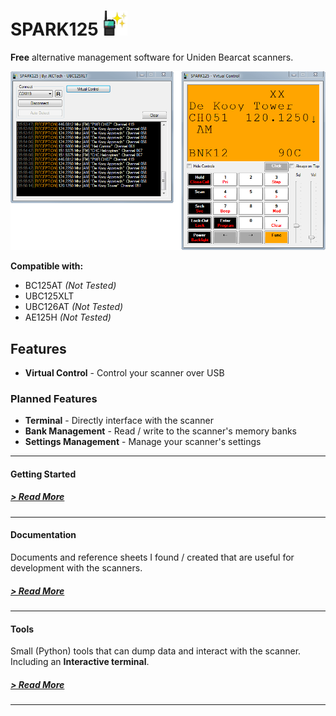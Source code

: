 # SPARK125 <img src="Assets/Logo.png" width="40">

**Free** alternative management software for Uniden Bearcat scanners.

<img src="Assets/virtualcontrol.png">

**Compatible with:**
- BC125AT *(Not Tested)*
- UBC125XLT
- UBC126AT *(Not Tested)*
- AE125H *(Not Tested)*

## Features
- **Virtual Control** - Control your scanner over USB

### Planned Features
- **Terminal** - Directly interface with the scanner
- **Bank Management** - Read / write to the scanner's memory banks
- **Settings Management** - Manage your scanner's settings

<hr>

#### Getting Started

<a href="SPARK125/"><h5>> Read More</h5></a>

<hr>

#### Documentation
Documents and reference sheets I found / created that are useful for development with the scanners.
<a href="Documentation/"><h5>> Read More</h5></a>

<hr>

#### Tools
Small (Python) tools that can dump data and interact with the scanner.
Including an **Interactive terminal**.
<a href="Tools/"><h5>> Read More</h5></a>

<hr>